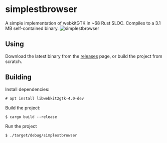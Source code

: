 # simplestbrowser
A simple implementation of webkitGTK in ~68 Rust SLOC. Compiles to a 3.1 MB self-contained binary. 
![simplestbrowser](https://github.com/skylinecc/simplestbrowser/blob/master/data/simplestbrowser.png?raw=true)

## Using
Download the latest binary from the [releases](https://github.com/skylinecc/simplestbrowser/releases) page, or build the project from scratch.

## Building
Install dependencies:
```
# apt install libwebkit2gtk-4.0-dev
```
Build the project:
```
$ cargo build --release
```
Run the project
```
$ ./target/debug/simplestbrowser
```

